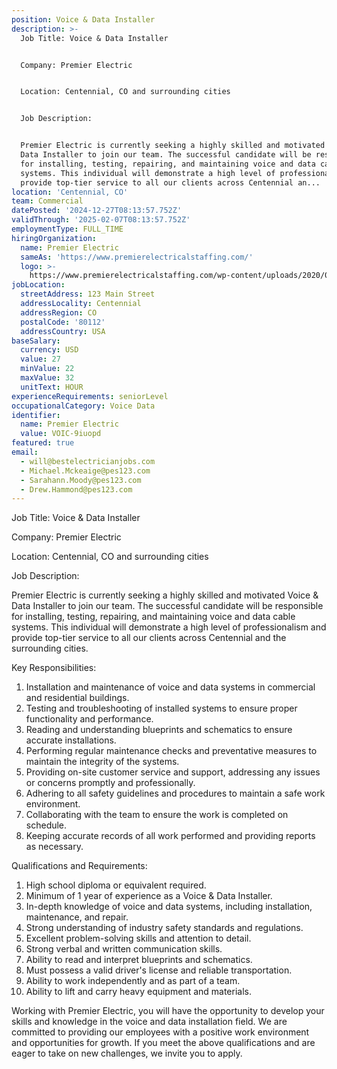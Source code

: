 ```yaml
---
position: Voice & Data Installer
description: >-
  Job Title: Voice & Data Installer


  Company: Premier Electric


  Location: Centennial, CO and surrounding cities 


  Job Description:


  Premier Electric is currently seeking a highly skilled and motivated Voice &
  Data Installer to join our team. The successful candidate will be responsible
  for installing, testing, repairing, and maintaining voice and data cable
  systems. This individual will demonstrate a high level of professionalism and
  provide top-tier service to all our clients across Centennial an...
location: 'Centennial, CO'
team: Commercial
datePosted: '2024-12-27T08:13:57.752Z'
validThrough: '2025-02-07T08:13:57.752Z'
employmentType: FULL_TIME
hiringOrganization:
  name: Premier Electric
  sameAs: 'https://www.premierelectricalstaffing.com/'
  logo: >-
    https://www.premierelectricalstaffing.com/wp-content/uploads/2020/05/Premier-Electrical-Staffing-logo.png
jobLocation:
  streetAddress: 123 Main Street
  addressLocality: Centennial
  addressRegion: CO
  postalCode: '80112'
  addressCountry: USA
baseSalary:
  currency: USD
  value: 27
  minValue: 22
  maxValue: 32
  unitText: HOUR
experienceRequirements: seniorLevel
occupationalCategory: Voice Data
identifier:
  name: Premier Electric
  value: VOIC-9iuopd
featured: true
email:
  - will@bestelectricianjobs.com
  - Michael.Mckeaige@pes123.com
  - Sarahann.Moody@pes123.com
  - Drew.Hammond@pes123.com
---
```




Job Title: Voice & Data Installer

Company: Premier Electric

Location: Centennial, CO and surrounding cities 

Job Description:

Premier Electric is currently seeking a highly skilled and motivated Voice & Data Installer to join our team. The successful candidate will be responsible for installing, testing, repairing, and maintaining voice and data cable systems. This individual will demonstrate a high level of professionalism and provide top-tier service to all our clients across Centennial and the surrounding cities.

Key Responsibilities:

1. Installation and maintenance of voice and data systems in commercial and residential buildings.
2. Testing and troubleshooting of installed systems to ensure proper functionality and performance.
3. Reading and understanding blueprints and schematics to ensure accurate installations.
4. Performing regular maintenance checks and preventative measures to maintain the integrity of the systems.
5. Providing on-site customer service and support, addressing any issues or concerns promptly and professionally.
6. Adhering to all safety guidelines and procedures to maintain a safe work environment.
7. Collaborating with the team to ensure the work is completed on schedule.
8. Keeping accurate records of all work performed and providing reports as necessary.

Qualifications and Requirements:

1. High school diploma or equivalent required.
2. Minimum of 1 year of experience as a Voice & Data Installer.
3. In-depth knowledge of voice and data systems, including installation, maintenance, and repair.
4. Strong understanding of industry safety standards and regulations.
5. Excellent problem-solving skills and attention to detail.
6. Strong verbal and written communication skills.
7. Ability to read and interpret blueprints and schematics.
8. Must possess a valid driver's license and reliable transportation.
9. Ability to work independently and as part of a team.
10. Ability to lift and carry heavy equipment and materials.

Working with Premier Electric, you will have the opportunity to develop your skills and knowledge in the voice and data installation field. We are committed to providing our employees with a positive work environment and opportunities for growth. If you meet the above qualifications and are eager to take on new challenges, we invite you to apply.
